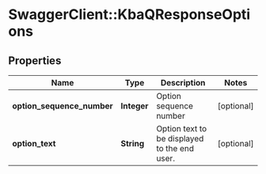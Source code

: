 # SwaggerClient::KbaQResponseOptions

## Properties
Name | Type | Description | Notes
------------ | ------------- | ------------- | -------------
**option_sequence_number** | **Integer** | Option sequence number | [optional] 
**option_text** | **String** | Option text to be displayed to the end user. | [optional] 

